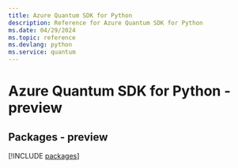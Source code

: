 ```yaml
---
title: Azure Quantum SDK for Python
description: Reference for Azure Quantum SDK for Python
ms.date: 04/29/2024
ms.topic: reference
ms.devlang: python
ms.service: quantum
---
```

# Azure Quantum SDK for Python - preview
## Packages - preview
[!INCLUDE [packages](quantum-index.md)]
